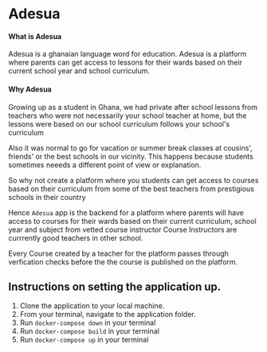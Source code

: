 # Adesua
#### What is Adesua
Adesua is a ghanaian language word for education. Adesua is a platform where parents can get access to lessons for their wards based on their current school year and school curriculum.

#### Why Adesua
Growing up as a student in Ghana, we had private after school lessons from teachers who were not necessarily your school teacher at home, but the lessons were based on our school curriculum follows your school's curriculum 

Also it was normal to go for vacation or summer break classes at cousins', friends' or the best schools in our vicinity.
This happens because students sometimes neeeds a different point of view or explanation.

So why not create a platform where you students can get access to courses based on their curriculum from some of the best teachers from prestigious schools in their country

Hence `Adesua` app is the backend for a platform where parents will have access to courses for their wards based on their current curriculum, school year and subject from vetted course instructor 
Course Instructors are currrently good teachers in other school.

Every Course created by a teacher for the platform passes through verfication checks before the the course is published on the platform.


## Instructions on setting the application up.
1. Clone the application to your local machine.
2. From your terminal, navigate to the application folder.
3. Run `docker-compose down` in your terminal
3. Run `docker-compose build` in your terminal
4. Run `docker-compose up` in your terminal
